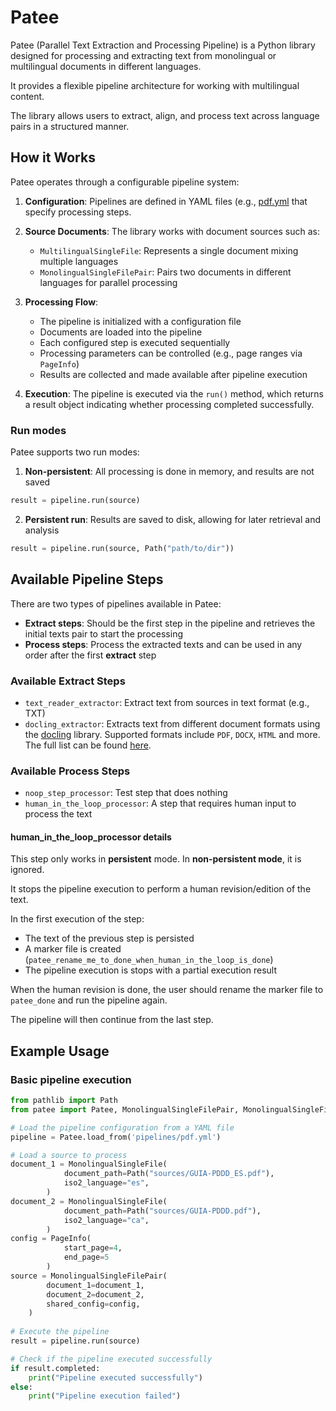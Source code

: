 # Patee

Patee (Parallel Text Extraction and Processing Pipeline) is 
a Python library designed for processing and extracting text from monolingual 
or multilingual documents in different languages. 

It provides a flexible pipeline architecture for working with multilingual 
content.

The library allows users to extract, align, and process text across 
language pairs in a structured manner.

## How it Works

Patee operates through a configurable pipeline system:

1. **Configuration**: Pipelines are defined in YAML files (e.g., [pdf.yml](https://github.com/hbiarge/patee/blob/main/samples/pipelines/pdf.yml) that specify processing steps.

2. **Source Documents**: The library works with document sources such as:
   - `MultilingualSingleFile`: Represents a single document mixing multiple languages
   - `MonolingualSingleFilePair`: Pairs two documents in different languages for parallel processing

3. **Processing Flow**: 
   - The pipeline is initialized with a configuration file
   - Documents are loaded into the pipeline
   - Each configured step is executed sequentially
   - Processing parameters can be controlled (e.g., page ranges via `PageInfo`)
   - Results are collected and made available after pipeline execution

4. **Execution**: The pipeline is executed via the `run()` method, which returns a result object indicating whether processing completed successfully.

### Run modes

Patee supports two run modes:

1. **Non-persistent**: All processing is done in memory, and results are not saved

```python
result = pipeline.run(source)
```

2. **Persistent run**: Results are saved to disk, allowing for later retrieval and analysis

```python
result = pipeline.run(source, Path("path/to/dir"))
```

## Available Pipeline Steps

There are two types of pipelines available in Patee:

- **Extract steps**: Should be the first step in the pipeline and retrieves the 
initial texts pair to start the processing
- **Process steps**: Process the extracted texts and can be used in any order
after the first __extract__ step

### Available Extract Steps

- `text_reader_extractor`: Extract text from sources in text format (e.g., TXT)
- `docling_extractor`: Extracts text from different document formats using the [docling](https://github.com/docling-project/docling) library.
Supported formats include `PDF`, `DOCX`, `HTML` and more. The full list can be found [here](https://docling-project.github.io/docling/usage/supported_formats).

### Available Process Steps

- `noop_step_processor`: Test step that does nothing
- `human_in_the_loop_processor`: A step that requires human input to process the text

#### human_in_the_loop_processor details

This step only works in **persistent** mode. In **non-persistent mode**, it is ignored.

It stops the pipeline execution to perform a human revision/edition of the text.

In the first execution of the step:
- The text of the previous step is persisted
- A marker file is created (`patee_rename_me_to_done_when_human_in_the_loop_is_done`)
- The pipeline execution is stops with a partial execution result

When the human revision is done, the user should rename the marker file to `patee_done` and run the pipeline again.

The pipeline will then continue from the last step.

## Example Usage

### Basic pipeline execution

```python
from pathlib import Path
from patee import Patee, MonolingualSingleFilePair, MonolingualSingleFile, PageInfo

# Load the pipeline configuration from a YAML file
pipeline = Patee.load_from('pipelines/pdf.yml')

# Load a source to process
document_1 = MonolingualSingleFile(
            document_path=Path("sources/GUIA-PDDD_ES.pdf"),
            iso2_language="es",
        )
document_2 = MonolingualSingleFile(
            document_path=Path("sources/GUIA-PDDD.pdf"),
            iso2_language="ca",
        )
config = PageInfo(
            start_page=4,
            end_page=5
        )
source = MonolingualSingleFilePair(
        document_1=document_1,
        document_2=document_2,
        shared_config=config,
    )
    
# Execute the pipeline
result = pipeline.run(source)

# Check if the pipeline executed successfully
if result.completed:
    print("Pipeline executed successfully")
else:
    print("Pipeline execution failed")
```
